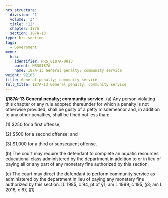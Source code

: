 ```yaml
---
hrs_structure:
  division: '1'
  volume: '3'
  title: '12'
  chapter: 187A
  section: 187A-13
type: hrs_section
tags:
  - Government
menu:
  hrs:
    identifier: HRS_0187A-0013
    parent: HRS0187A
    name: 187A-13 General penalty; community service
weight: 92105
title: General penalty; community service
full_title: 187A-13 General penalty; community service
---
```

**§187A-13 General penalty; community service.** (a) Any person violating this chapter or any rule adopted thereunder for which a penalty is not otherwise provided, shall be guilty of a petty misdemeanor and, in addition to any other penalties, shall be fined not less than:

(1) $250 for a first offense;

(2) $500 for a second offense; and

(3) $1,000 for a third or subsequent offense.

(b) The court may require the defendant to complete an aquatic resources educational class administered by the department in addition to or in lieu of paying all or any part of any monetary fine authorized by this section.

(c) The court may direct the defendant to perform community service as administered by the department in lieu of paying any monetary fine authorized by this section. [L 1985, c 94, pt of §1; am L 1999, c 195, §3; am L 2016, c 67, §1]